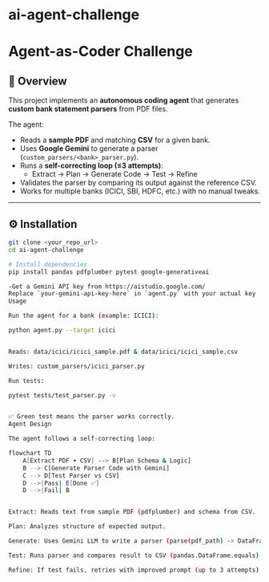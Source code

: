 # ai-agent-challenge

# Agent-as-Coder Challenge  

## 📌 Overview  
This project implements an **autonomous coding agent** that generates **custom bank statement parsers** from PDF files.  

The agent:  
- Reads a **sample PDF** and matching **CSV** for a given bank.  
- Uses **Google Gemini** to generate a parser (`custom_parsers/<bank>_parser.py`).  
- Runs a **self-correcting loop (≤3 attempts)**:  
  - Extract → Plan → Generate Code → Test → Refine  
- Validates the parser by comparing its output against the reference CSV.  
- Works for multiple banks (ICICI, SBI, HDFC, etc.) with no manual tweaks.  

---

## ⚙️ Installation  

```bash
git clone <your_repo_url>
cd ai-agent-challenge

# Install dependencies
pip install pandas pdfplumber pytest google-generativeai

-Get a Gemini API key from https://aistudio.google.com/
Replace `your-gemini-api-key-here` in `agent.py` with your actual key
Usage

Run the agent for a bank (example: ICICI):

python agent.py --target icici


Reads: data/icici/icici_sample.pdf & data/icici/icici_sample.csv

Writes: custom_parsers/icici_parser.py

Run tests:

pytest tests/test_parser.py -v


✅ Green test means the parser works correctly.
Agent Design

The agent follows a self-correcting loop:

flowchart TD
    A[Extract PDF + CSV] --> B[Plan Schema & Logic]
    B --> C[Generate Parser Code with Gemini]
    C --> D[Test Parser vs CSV]
    D -->|Pass| E[Done ✅]
    D -->|Fail| B


Extract: Reads text from sample PDF (pdfplumber) and schema from CSV.

Plan: Analyzes structure of expected output.

Generate: Uses Gemini LLM to write a parser (parse(pdf_path) -> DataFrame).

Test: Runs parser and compares result to CSV (pandas.DataFrame.equals).

Refine: If test fails, retries with improved prompt (up to 3 attempts).
